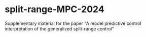 # split-range-MPC-2024
Supplementary material for the paper "A model predictive control interpretation of the generalized split-range control"
